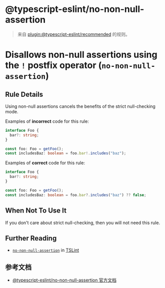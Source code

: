 # @typescript-eslint/no-non-null-assertion

> 来自 [plugin:@typescript-eslint/recommended](https://www.npmjs.com/package/@typescript-eslint/eslint-plugin) 的规则。

# Disallows non-null assertions using the `!` postfix operator (`no-non-null-assertion`)

## Rule Details

Using non-null assertions cancels the benefits of the strict null-checking mode.

Examples of **incorrect** code for this rule:

```ts
interface Foo {
  bar?: string;
}

const foo: Foo = getFoo();
const includesBaz: boolean = foo.bar!.includes("baz");
```

Examples of **correct** code for this rule:

```ts
interface Foo {
  bar?: string;
}

const foo: Foo = getFoo();
const includesBaz: boolean = foo.bar?.includes("baz") ?? false;
```

## When Not To Use It

If you don't care about strict null-checking, then you will not need this rule.

## Further Reading

- [`no-non-null-assertion`](https://palantir.github.io/tslint/rules/no-non-null-assertion/) in [TSLint](https://palantir.github.io/tslint/)

## 参考文档

- [@typescript-eslint/no-non-null-assertion 官方文档](https://github.com/typescript-eslint/typescript-eslint/blob/HEAD/packages/eslint-plugin/docs/rules/no-non-null-assertion.md)
